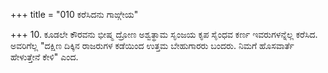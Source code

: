 +++
title = "010 ಕರೆಸಿದನು ಗಾಙ್ಗೇಯ"

+++
10. ಕೂಡಲೇ ಕೌರವನು ಭೀಷ್ಮ ದ್ರೋಣ ಅಶ್ವತ್ಥಾಮ ಸೃಂಜಯ ಕೃಪ ಸೈಂಧವ ಕರ್ಣ ಇವರುಗಳನ್ನೆಲ್ಲ ಕರೆಸಿದ.   ಅವರಿಗೆಲ್ಲ "ದಕ್ಷಿಣ ದಿಕ್ಕಿನ ರಾಜರುಗಳ ಕಡೆಯಿಂದ ಉತ್ತಮ ಬೇಹುಗಾರರು ಬಂದರು. ನಿಮಗೆ ಹೊಸವಾರ್ತೆ ಹೇಳುತ್ತೇನೆ ಕೇಳಿ" ಎಂದ.